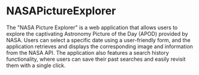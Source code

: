# NASAPictureExplorer
The "NASA Picture Explorer" is a web application that allows users to explore the captivating Astronomy Picture of the Day (APOD) provided by NASA. Users can select a specific date using a user-friendly form, and the application retrieves and displays the corresponding image and information from the NASA API. The application also features a search history functionality, where users can save their past searches and easily revisit them with a single click.
